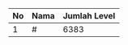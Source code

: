 | No | Nama            | Jumlah Level |
|----|-----------------|--------------|
| 1  | #    |    6383        |
